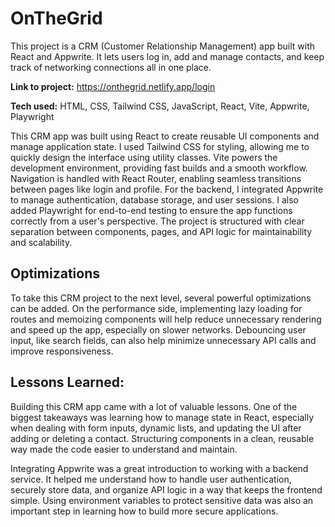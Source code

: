 # OnTheGrid
 
This project is a CRM (Customer Relationship Management) app built with React and Appwrite. It lets users log in, add and manage contacts, and keep track of networking connections all in one place.

**Link to project:** https://onthegrid.netlify.app/login

**Tech used:** HTML, CSS, Tailwind CSS, JavaScript, React, Vite, Appwrite, Playwright

This CRM app was built using React to create reusable UI components and manage application state. I used Tailwind CSS for styling, allowing me to quickly design the interface using utility classes. Vite powers the development environment, providing fast builds and a smooth workflow. Navigation is handled with React Router, enabling seamless transitions between pages like login and profile. For the backend, I integrated Appwrite to manage authentication, database storage, and user sessions. I also added Playwright for end-to-end testing to ensure the app functions correctly from a user's perspective. The project is structured with clear separation between components, pages, and API logic for maintainability and scalability.

## Optimizations
To take this CRM project to the next level, several powerful optimizations can be added. On the performance side, implementing lazy loading for routes and memoizing components will help reduce unnecessary rendering and speed up the app, especially on slower networks. Debouncing user input, like search fields, can also help minimize unnecessary API calls and improve responsiveness.

## Lessons Learned:
Building this CRM app came with a lot of valuable lessons. One of the biggest takeaways was learning how to manage state in React, especially when dealing with form inputs, dynamic lists, and updating the UI after adding or deleting a contact. Structuring components in a clean, reusable way made the code easier to understand and maintain.

Integrating Appwrite was a great introduction to working with a backend service. It helped me understand how to handle user authentication, securely store data, and organize API logic in a way that keeps the frontend simple. Using environment variables to protect sensitive data was also an important step in learning how to build more secure applications.
